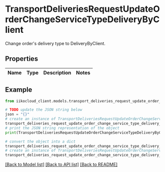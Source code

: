 # TransportDeliveriesRequestUpdateOrderChangeServiceTypeDeliveryByClient

Change order's delivery type to DeliveryByClient.

## Properties

Name | Type | Description | Notes
------------ | ------------- | ------------- | -------------

## Example

```python
from iikocloud_client.models.transport_deliveries_request_update_order_change_service_type_delivery_by_client import TransportDeliveriesRequestUpdateOrderChangeServiceTypeDeliveryByClient

# TODO update the JSON string below
json = "{}"
# create an instance of TransportDeliveriesRequestUpdateOrderChangeServiceTypeDeliveryByClient from a JSON string
transport_deliveries_request_update_order_change_service_type_delivery_by_client_instance = TransportDeliveriesRequestUpdateOrderChangeServiceTypeDeliveryByClient.from_json(json)
# print the JSON string representation of the object
print(TransportDeliveriesRequestUpdateOrderChangeServiceTypeDeliveryByClient.to_json())

# convert the object into a dict
transport_deliveries_request_update_order_change_service_type_delivery_by_client_dict = transport_deliveries_request_update_order_change_service_type_delivery_by_client_instance.to_dict()
# create an instance of TransportDeliveriesRequestUpdateOrderChangeServiceTypeDeliveryByClient from a dict
transport_deliveries_request_update_order_change_service_type_delivery_by_client_from_dict = TransportDeliveriesRequestUpdateOrderChangeServiceTypeDeliveryByClient.from_dict(transport_deliveries_request_update_order_change_service_type_delivery_by_client_dict)
```
[[Back to Model list]](../README.md#documentation-for-models) [[Back to API list]](../README.md#documentation-for-api-endpoints) [[Back to README]](../README.md)



